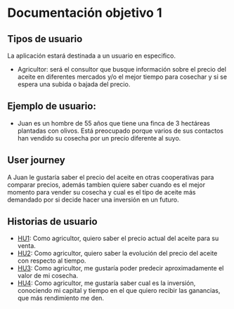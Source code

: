 # Documentación objetivo 1

## Tipos de usuario

La aplicación estará destinada a un usuario en especifico.
- Agricultor: será el consultor que busque información sobre el precio del aceite en diferentes mercados y/o el mejor tiempo para cosechar y si se espera una subida o bajada del precio.

## Ejemplo de usuario:

- Juan es un hombre de 55 años que tiene una finca de 3 hectáreas plantadas con olivos. Está preocupado porque varios de sus contactos han vendido su cosecha por un precio diferente al suyo.

## User journey

A Juan le gustaría saber el precio del aceite en otras cooperativas para comparar precios, además tambien quiere saber cuando es el mejor momento para vender su cosecha y cual es el tipo de aceite más demandado por si decide hacer una inversión en un futuro.

## Historias de usuario

- [HU1](https://github.com/francisco3207/IVProyecto/issues/4): Como agricultor, quiero saber el precio actual del aceite para su venta.
- [HU2](https://github.com/francisco3207/IVProyecto/issues/6): Como agricultor, quiero saber la evolución del precio del aceite con respecto al tiempo.
- [HU3](https://github.com/francisco3207/IVProyecto/issues/7): Como agricultor, me gustaría poder predecir aproximadamente el valor de mi cosecha.
-  [HU4](https://github.com/francisco3207/IVProyecto/issues/8): Como agricultor, me gustaría saber cual es la inversión, conociendo mi capital y tiempo en el que quiero recibir las ganancias, que más rendimiento me den.
